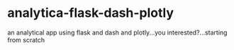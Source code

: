# analytica-flask-dash-plotly
an analytical app using flask and dash and plotly...you interested?...starting from scratch
